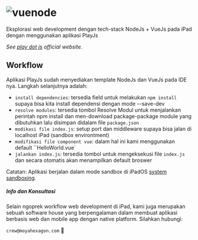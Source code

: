 # ![vuenode](media/screenshot-web.png)

Eksplorasi web development dengan tech-stack NodeJs + VueJs pada iPad dengan menggunakan aplikasi PlayJs

*See [play dot js](http://playdotjs.com) official website.*

## Workflow

Aplikasi PlayJs sudah menyediakan template NodeJs dan VueJs pada IDE nya. Langkah selanjutnya adalah:

- `install dependencies`: tersedia field untuk melakukan `npm install` supaya bisa kita install dependensi dengan mode --save-dev 
- `resolve modules`: tersedia tombol Resolve Modul untuk menjalankan perintah npm install dan men-download package-package module yang dibutuhkan lalu disimpan didalam file `package.json`
- `modikasi file index.js`: setup port dan middleware supaya bisa jalan di localhost iPad (sandbox environtment)
- `modifikasi file component vue`: dalam hal ini kami menggunakan default ``HelloWorld.vue`
- `jalankan index.js`: tersedia tombol untuk mengeksekusi file `index.js` dan secara otomatis akan menampilkan default broswer


Catatan:
Aplikasi berjalan dalam mode sandbox di iPadOS [system sandboxing](https://developer.apple.com/documentation/security/app_sandbox).

##### Info dan Konsultasi
Selain ngoprek workflow web development di iPad, kami juga merupakan sebuah software house yang berpengalaman dalam membuat aplikasi berbasis web dan mobile app dengan native platform. Silahkan hubungi: 

`crew@moyahexagon.com` 🦄